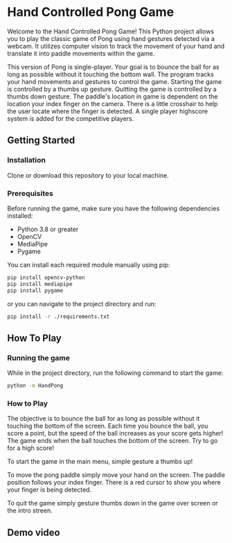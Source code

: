 # Hand Controlled Pong Game

Welcome to the Hand Controlled Pong Game! This Python project allows you to play the classic game of Pong using hand gestures detected via a webcam. It utilizes computer vision to track the movement of your hand and translate it into paddle movements within the game.

This version of Pong is single-player. Your goal is to bounce the ball for as long as possible without it touching the bottom wall.
The program tracks your hand movements and gestures to control the game. 
Starting the game is controlled by a thumbs up gesture.
Quitting the game is controlled by a thumbs down gesture.
The paddle's location in game is dependent on the location your index finger on the camera.
There is a little crosshair to help the user locate where the finger is detected.
A single player highscore system is added for the competitive players.


## Getting Started

### Installation

Clone or download this repository to your local machine.

### Prerequisites   

Before running the game, make sure you have the following dependencies installed:

- Python 3.8 or greater
- OpenCV
- MediaPipe
- Pygame

You can install each required module manually using pip:

```bash
pip install opencv-python
pip install mediapipe
pip install pygame
```

or you can navigate to the project directory and run:

```bash
pip install -r ./requirements.txt
```
## How To Play

### Running the game

While in the project directory, run the following command to start the game:

```bash
python -m HandPong
```

### How to Play

The objective is to bounce the ball for as long as possible without it touching the bottom of the screen.
Each time you bounce the ball, you score a point, but the speed of the ball increases as your score gets higher!
The game ends when the ball touches the bottom of the screen. Try to go for a high score!

To start the game in the main menu, simple gesture a thumbs up!

To move the pong paddle simply move your hand on the screen. 
The paddle position follows your index finger. There is a red cursor to show you where your finger is being detected.

To quit the game simply gesture thumbs down in the game over screen or the intro streen.

## Demo video
